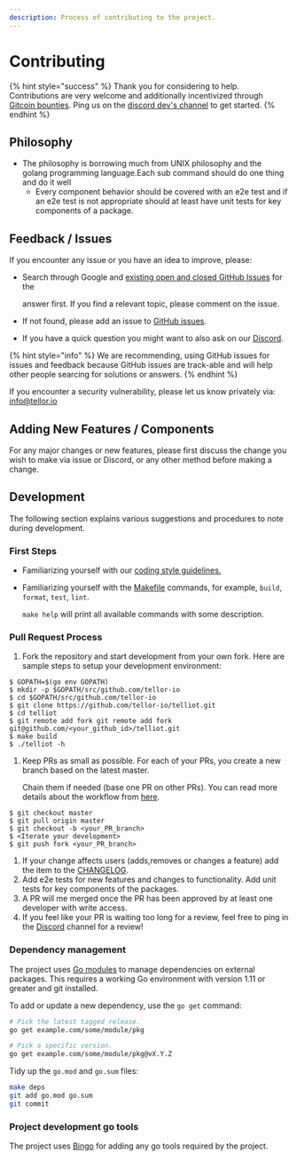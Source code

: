 ```yaml
---
description: Process of contributing to the project.
---
```


# Contributing

{% hint style="success" %}
Thank you for considering to help.
Contributions are very welcome and additionally incentivized through [Gitcoin bounties](https://gitcoin.co/tellor-io).
Ping us on the [discord dev's channel](https://discord.gg/2rw2wQ38) to get started.
{% endhint %}

## Philosophy

* The philosophy is borrowing much from UNIX philosophy and the golang programming language.Each sub command should do one thing and do it well
  * Every component behavior should be covered with an e2e test and if an  e2e test is not appropriate should at least have unit tests for key components of a package.

## Feedback / Issues

If you encounter any issue or you have an idea to improve, please:

* Search through Google and [existing open and closed GitHub Issues](https://github.com/tellor-io/telliot/issues) for the

  answer first. If you find a relevant topic, please comment on the issue.

* If not found, please add an issue to [GitHub issues](https://github.com/tellor-io/telliot/issues).
* If you have a quick question you might want to also ask on our [Discord](https://discord.gg/n7drGjh).

{% hint style="info" %}
We are recommending, using GitHub issues for issues and feedback because GitHub issues are track-able and will help other people searcing for solutions or answers.
{% endhint %}

If you encounter a security vulnerability, please let us know privately via: [info@tellor.io](mailto:info@tellor.io?subject=Security%20vulnerability%20report)

## Adding New Features / Components

For any major changes or new features, please first discuss the change you wish to make via issue or Discord, or any other method before making a change.

## Development

The following section explains various suggestions and procedures to note during development.

### First Steps

* Familiarizing yourself with our [coding style guidelines.](coding-style-guide.md)
* Familiarizing yourself with the [Makefile](https://github.com/tellor-io/telliot/blob/master/Makefile) commands, for example, `build`, `format`, `test`, `lint`.

  `make help` will print all available commands with some description.

### Pull Request Process

1. Fork the repository and start development from your own fork. Here are sample steps to setup your development environment:

```text
$ GOPATH=$(go env GOPATH)
$ mkdir -p $GOPATH/src/github.com/tellor-io
$ cd $GOPATH/src/github.com/tellor-io
$ git clone https://github.com/tellor-io/telliot.git
$ cd telliot
$ git remote add fork git remote add fork git@github.com/<your_github_id>/telliot.git
$ make build
$ ./telliot -h
```

1. Keep PRs as small as possible. For each of your PRs, you create a new branch based on the latest master.

   Chain them if needed \(base one PR on other PRs\). You can read more details about the workflow from [here](https://gist.github.com/Chaser324/ce0505fbed06b947d962).

```text
$ git checkout master
$ git pull origin master
$ git checkout -b <your_PR_branch>
$ <Iterate your development>
$ git push fork <your_PR_branch>
```

1. If your change affects users \(adds,removes or changes a feature\) add the item to the [CHANGELOG](changelog.md).
2. Add e2e tests for new features and changes to functionality. Add unit tests for key components of the packages.
3. A PR will me merged once the PR has been approved by at least one developer with write access.
4. If you feel like your PR is waiting too long for a review, feel free to ping in the [Discord](https://discord.gg/n7drGjh) channel for a review!

### Dependency management

The project uses [Go modules](https://golang.org/cmd/go/#hdr-Modules__module_versions__and_more) to manage dependencies on external packages. This requires a working Go environment with version 1.11 or greater and git installed.

To add or update a new dependency, use the `go get` command:

```bash
# Pick the latest tagged release.
go get example.com/some/module/pkg

# Pick a specific version.
go get example.com/some/module/pkg@vX.Y.Z
```

Tidy up the `go.mod` and `go.sum` files:

```bash
make deps
git add go.mod go.sum
git commit
```

### Project development go tools

The project uses [Bingo](https://github.com/tellor-io/telliot/blob/master/.bingo/README.md) for adding any go tools required by the project.

